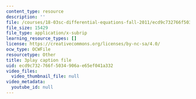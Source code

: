```yaml
---
content_type: resource
description: ''
file: /courses/18-03sc-differential-equations-fall-2011/ecd9c732766f5034906ae65ef041a332_zmzyW1rP-hk.vtt
file_size: 15429
file_type: application/x-subrip
learning_resource_types: []
license: https://creativecommons.org/licenses/by-nc-sa/4.0/
ocw_type: OCWFile
resourcetype: Other
title: 3play caption file
uid: ecd9c732-766f-5034-906a-e65ef041a332
video_files:
  video_thumbnail_file: null
video_metadata:
  youtube_id: null
---
```

